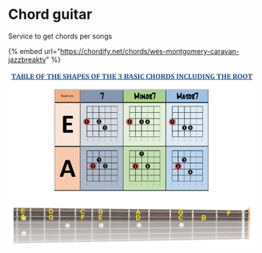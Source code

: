 # Chord guitar

Service to get chords per songs 

{% embed url="https://chordify.net/chords/wes-montgomery-caravan-jazzbreaktv" %}







![](.gitbook/assets/screenshot-e.jpg)

